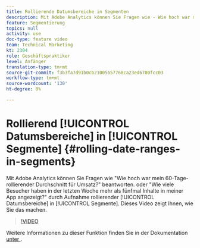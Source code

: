 ```yaml
---
title: Rollierende Datumsbereiche in Segmenten
description: Mit Adobe Analytics können Sie Fragen wie - Wie hoch war mein rollierender Durchschnitt von 60 Tagen beim Umsatz? oder - Wie viele Besucher haben in der letzten Woche mehr als fünfmal Inhalte in meiner App angezeigt? durch Einbeziehung rollierender Datumsbereiche in Segmente. Dieses Video zeigt Ihnen, wie Sie das machen.
feature: Segmentierung
topics: null
activity: use
doc-type: feature video
team: Technical Marketing
kt: 2304
role: Geschäftspraktiker
level: Anfänger
translation-type: tm+mt
source-git-commit: f3b3fa7d91b0cb21005b57768ca23ed6700fcc03
workflow-type: tm+mt
source-wordcount: '130'
ht-degree: 0%

---
```



# Rollierend [!UICONTROL Datumsbereiche] in [!UICONTROL Segmente] {#rolling-date-ranges-in-segments}

Mit Adobe Analytics können Sie Fragen wie &quot;Wie hoch war mein 60-Tage-rollierender Durchschnitt für Umsatz?&quot; beantworten. oder &quot;Wie viele Besucher haben in der letzten Woche mehr als fünfmal Inhalte in meiner App angezeigt?&quot; durch Aufnahme rollierender [!UICONTROL Datumsbereiche] in [!UICONTROL Segmente]. Dieses Video zeigt Ihnen, wie Sie das machen.

>[!VIDEO](https://video.tv.adobe.com/v/25403/?quality=12)

Weitere Informationen zu dieser Funktion finden Sie in der Dokumentation [unter ](https://marketing.adobe.com/resources/help/en_US/analytics/segment/index.html?f=seg_build_ui).
